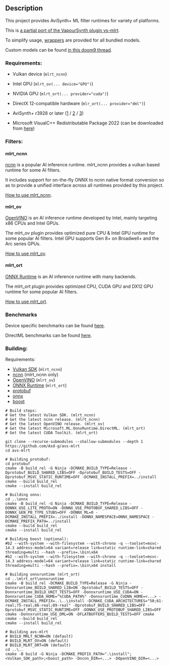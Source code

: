 ## Description

This project provides AviSynth+ ML filter runtimes for variety of platforms.

This is [a partial port of the VapourSynth plugin vs-mlrt](https://github.com/AmusementClub/vs-mlrt).

To simplify usage, [wrappers](https://github.com/Asd-g/avs-mlrt/tree/main/scripts) are provided for all bundled models.

Custom models can be found [in this doom9 thread](https://forum.doom9.org/showthread.php?t=184768).

### Requirements:

- Vulkan device (`mlrt_ncnn`)

- Intel GPU (`mlrt_ov(... device="GPU")`)

- NVIDIA GPU (`mlrt_ort(... provider="cuda")`)

- DirectX 12-compatible hardware (`mlr_ort(... provider="dml")`)

- AviSynth+ r3928 or later ([1](https://github.com/AviSynth/AviSynthPlus/releases) / [2](https://forum.doom9.org/showthread.php?t=181351) / [3](https://gitlab.com/uvz/AviSynthPlus-Builds))

- Microsoft VisualC++ Redistributable Package 2022 (can be downloaded from [here](https://github.com/abbodi1406/vcredist/releases))

### Filters:

#### mlrt_ncnn

[ncnn](https://github.com/Tencent/ncnn) is a popular AI inference runtime. mlrt_ncnn provides a vulkan based runtime for some AI filters.

It includes support for on-the-fly ONNX to ncnn native format conversion so as to provide a unified interface across all runtimes provided by this project.

[How to use mlrt_ncnn](https://github.com/Asd-g/avs-mlrt/blob/main/mlrt_ncnn/README.md).

#### mlrt_ov

[OpenVINO](https://docs.openvino.ai/latest/index.html) is an AI inference runtime developed by Intel, mainly targeting x86 CPUs and Intel GPUs.

The mlrt_ov plugin provides optimized pure CPU & Intel GPU runtime for some popular AI filters. Intel GPU supports Gen 8+ on Broadwell+ and the Arc series GPUs.

[How to use mlrt_ov](https://github.com/Asd-g/avs-mlrt/blob/main/mlrt_ov/README.md).

#### mlrt_ort

[ONNX Runtime](https://onnxruntime.ai/) is an AI inference runtime with many backends.

The mlrt_ort plugin provides optimized CPU, CUDA GPU and DX12 GPU runtime for some popular AI filters.

[How to use mlrt_ort](https://github.com/Asd-g/avs-mlrt/blob/main/mlrt_ort/README.md).

### Benchmarks

Device specific benchmarks can be found [here](https://github.com/AmusementClub/vs-mlrt/wiki#device-specific-benchmarks).

DirectML benchmarks can be found [here](https://github.com/AmusementClub/vs-mlrt/releases/tag/v13.2).

### Building:

Requirements:
- [Vulkan SDK](https://vulkan.lunarg.com/sdk/home) (`mlrt_ncnn`)
- [ncnn](https://github.com/Tencent/ncnn) (mlrt_ncnn only)
- [OpenVINO](https://www.intel.com/content/www/us/en/developer/tools/openvino-toolkit/download.html) (`mlrt_ov`)
- [ONNX Runtime](https://github.com/microsoft/onnxruntime) (`mlrt_ort`)
- [protobuf](https://github.com/protocolbuffers/protobuf)
- [onnx](https://github.com/onnx/onnx)
- [boost](https://www.boost.org/)

```
# Build steps:
# Get the latest Vulkan SDK. (mlrt_ncnn)
# Get the latest ncnn release. (mlrt_ncnn)
# Get the latest OpenVINO release. (mlrt_ov)
# Get the latest Microsoft.ML.OnnxRuntime.DirectML. (mlrt_ort)
# Get the latest CUDA Toolkit. (mlrt_ort)

git clone --recurse-submodules --shallow-submodules --depth 1 https://github.com/Asd-g/avs-mlrt
cd avs-mlrt

# Building protobuf:
cd protobuf
cmake -B build_rel -G Ninja -DCMAKE_BUILD_TYPE=Release -Dprotobuf_BUILD_SHARED_LIBS=OFF -Dprotobuf_BUILD_TESTS=OFF -Dprotobuf_MSVC_STATIC_RUNTIME=OFF -DCMAKE_INSTALL_PREFIX=../install
cmake --build build_rel
cmake --install build_rel

# Building onnx:
cd ..\onnx
cmake -B build_rel -G Ninja -DCMAKE_BUILD_TYPE=Release -DONNX_USE_LITE_PROTO=ON -DONNX_USE_PROTOBUF_SHARED_LIBS=OFF -DONNX_GEN_PB_TYPE_STUBS=OFF -DONNX_ML=0 -DCMAKE_INSTALL_PREFIX=../install -DONNX_NAMESPACE=ONNX_NAMESPACE -DCMAKE_PREFIX_PATH=../install
cmake --build build_rel
cmake --install build_rel

# Building boost (optional):
#b2 --with-system --with-filesystem --with-chrono -q --toolset=msvc-14.3 address-model=64 variant=release link=static runtime-link=shared threading=multi --hash --prefix=.\bin\x64
#b2 --with-system --with-filesystem --with-chrono -q --toolset=msvc-14.3 address-model=64 variant=release link=static runtime-link=shared threading=multi --hash --prefix=.\bin\x64 install

# Building onnxruntime (mlrt_ort)
cd ..\mlrt_ort\onnxruntime
cmake -B build_rel -DCMAKE_BUILD_TYPE=Release -G Ninja -Donnxruntime_BUILD_SHARED_LIB=ON -Dprotobuf_BUILD_TESTS=OFF -Donnxruntime_BUILD_UNIT_TESTS=OFF -Donnxruntime_USE_CUDA=ON -Donnxruntime_CUDA_HOME="%CUDA_PATH%" -Donnxruntime_CUDNN_HOME=<...> -DCMAKE_INSTALL_PREFIX=..\..\install -DCMAKE_CUDA_ARCHITECTURES="50;61-real;75-real;86-real;89-real" -Dprotobuf_BUILD_SHARED_LIBS=OFF -Dprotobuf_MSVC_STATIC_RUNTIME=OFF -DONNX_USE_PROTOBUF_SHARED_LIBS=OFF cmake -Donnxruntime_USE_DML=ON -DFLATBUFFERS_BUILD_TESTS=OFF cmake
cmake --build build_rel
cmake --install build_rel

# Building avs-mlrt
# BUILD_MRLT_NCNN=ON (default)
# BUILD_MLRT_OV=ON (default)
# BUILD_MLRT_ORT=ON (default)
cd ..\..
cmake -B build -G Ninja -DCMAKE_PREFIX_PATH=".\install";<Vulkan_SDK_path>;<boost_path> -Dncnn_DIR=<...> -DOpenVINO_DIR=<...>
```
